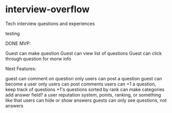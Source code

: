 interview-overflow
==================

Tech interview questions and experiences

testing

DONE MVP:

Guest can make question
Guest can view list of questions
Guest can click through question for morw info

Next Features:

guest can comment on question
only users can post a question
guest can become a user
only users can post comments
users can +1 a question, keep track of questions +1's
questions sorted by rank
can make categories
add answer field?
a user reputation system, points, ranking, or something like that
users can hide or show answers
guests can only see questions, not answers
